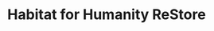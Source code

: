 ---
title: "Habitat for Humanity ReStore"
url: /riverside/habitat-for-humanity-restore/
shop: charity
---
